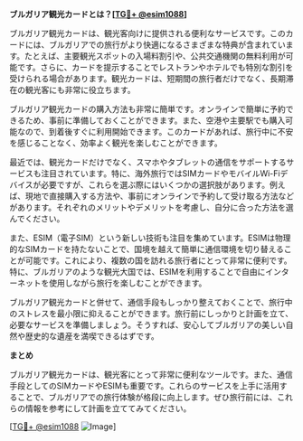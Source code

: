 **ブルガリア観光カードとは？[[TG💪+ @esim1088](https://t.me/s/esim1088)]**

ブルガリア観光カードは、観光客向けに提供される便利なサービスです。このカードには、ブルガリアでの旅行がより快適になるさまざまな特典が含まれています。たとえば、主要観光スポットの入場料割引や、公共交通機関の無料利用が可能です。さらに、カードを提示することでレストランやホテルでも特別な割引を受けられる場合があります。観光カードは、短期間の旅行者だけでなく、長期滞在の観光客にも非常に役立ちます。

ブルガリア観光カードの購入方法も非常に簡単です。オンラインで簡単に予約できるため、事前に準備しておくことができます。また、空港や主要駅でも購入可能なので、到着後すぐに利用開始できます。このカードがあれば、旅行中に不安を感じることなく、効率よく観光を楽しむことができます。

最近では、観光カードだけでなく、スマホやタブレットの通信をサポートするサービスも注目されています。特に、海外旅行ではSIMカードやモバイルWi-Fiデバイスが必要ですが、これらを選ぶ際にはいくつかの選択肢があります。例えば、現地で直接購入する方法や、事前にオンラインで予約して受け取る方法などがあります。それぞれのメリットやデメリットを考慮し、自分に合った方法を選んでください。

また、ESIM（電子SIM）という新しい技術も注目を集めています。ESIMは物理的なSIMカードを持たないことで、国境を越えて簡単に通信環境を切り替えることが可能です。これにより、複数の国を訪れる旅行者にとって非常に便利です。特に、ブルガリアのような観光大国では、ESIMを利用することで自由にインターネットを使用しながら旅行を楽しむことができます。

ブルガリア観光カードと併せて、通信手段もしっかり整えておくことで、旅行中のストレスを最小限に抑えることができます。旅行前にしっかりと計画を立て、必要なサービスを準備しましょう。そうすれば、安心してブルガリアの美しい自然や歴史的な遺産を満喫できるはずです。

**まとめ**

ブルガリア観光カードは、観光客にとって非常に便利なツールです。また、通信手段としてのSIMカードやESIMも重要です。これらのサービスを上手に活用することで、ブルガリアでの旅行体験が格段に向上します。ぜひ旅行前には、これらの情報を参考にして計画を立ててみてください。

[[TG💪+ @esim1088](https://t.me/s/esim1088) ![Image](https://i.postimg.cc/Y0z9fWf4/image.png)]
